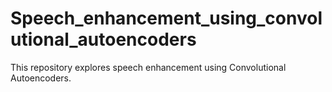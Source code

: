 # Speech_enhancement_using_convolutional_autoencoders
This repository explores speech enhancement using Convolutional Autoencoders.
